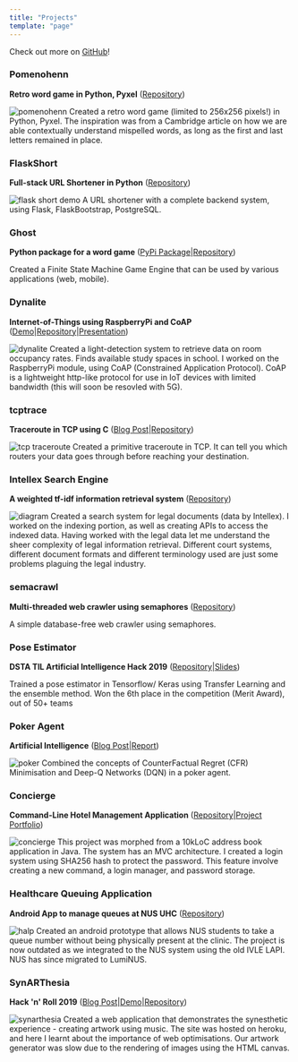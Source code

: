 ```yaml
---
title: "Projects"
template: "page"
---
```


Check out more on [GitHub](https://github.com/pikulet)!

### Pomenohenn ### 
**Retro word game in Python, Pyxel** ([Repository](https://github.com/pikulet/phenn-pyxel))

![pomenohenn](/media/phenn-pyxel.png)
Created a retro word game (limited to 256x256 pixels!) in Python, Pyxel. The inspiration was from a Cambridge article on how we are able contextually understand mispelled words, as long as the first and last letters remained in place.

### FlaskShort ### 
**Full-stack URL Shortener in Python** ([Repository](https://github.com/pikulet/flask-short))

![flask short demo](/media/flask-short-demo.png)
A URL shortener with a complete backend system, using Flask, FlaskBootstrap, PostgreSQL.

### Ghost ###
**Python package for a word game** ([PyPi Package](https://pypi.org/simple/ghost-word-game/)|[Repository](https://github.com/pikulet/ghost))

Created a Finite State Machine Game Engine that can be used by various applications (web, mobile).

### Dynalite ###
**Internet-of-Things using RaspberryPi and CoAP** ([Demo](https://evantay.com/projects/#dynalite)|[Repository](https://github.com/pikulet/dynalite)|[Presentation](/rpi.pdf))

![dynalite](/media/dynalite.png)
Created a light-detection system to retrieve data on room occupancy rates. Finds available study spaces in school. I worked on the RaspberryPi module, using CoAP (Constrained Application Protocol). CoAP is a lightweight http-like protocol for use in IoT devices with limited bandwidth (this will soon be resovled with 5G).


### tcptrace ###
**Traceroute in TCP using C** ([Blog Post](/posts/tcp-traceroute)|[Repository](https://github.com/pikulet/tcptrace))

![tcp traceroute](/media/tcp-traceroute.png)
Created a primitive traceroute in TCP. It can tell you which routers your data goes through before reaching your destination.

### Intellex Search Engine ###
**A weighted tf-idf information retrieval system** ([Repository](https://github.com/pikulet/intellex))

![diagram](/media/intellex.png)
Created a search system for legal documents (data by Intellex). I worked on the indexing portion, as well as creating APIs to access the indexed data. Having worked with the legal data let me understand the sheer complexity of legal information retrieval. Different court systems, different document formats and different terminology used are just some problems plaguing the legal industry.

### semacrawl ###
**Multi-threaded web crawler using semaphores** ([Repository](https://github.com/pikulet/semacrawl))

A simple database-free web crawler using semaphores.

### Pose Estimator ###
**DSTA TIL Artificial Intelligence Hack 2019** ([Repository](https://github.com/pikulet/til-ai-camp)|[Slides](/pose-estimator-slides.pdf))

Trained a pose estimator in Tensorflow/ Keras using Transfer Learning and the ensemble method. Won the 6th place in the competition (Merit Award), out of 50+ teams

### Poker Agent ###
**Artificial Intelligence** ([Blog Post](/posts/poker-agent)|[Report](/poker-report.pdf))

![poker](/media/poker-snapshot.png)
Combined the concepts of CounterFactual Regret (CFR) Minimisation and Deep-Q Networks (DQN) in a poker agent. 

### Concierge ###
**Command-Line Hotel Management Application** ([Repository](https://github.com/pikulet/concierge)|[Project Portfolio](/concierge-portfolio.pdf))

![concierge](/media/concierge.png)
This project was morphed from a 10kLoC address book application in Java. The system has an MVC architecture. I created a login system using SHA256 hash to protect the password. This feature involve creating a new command, a login manager, and password storage.

### Healthcare Queuing Application ###
**Android App to manage queues at NUS UHC** ([Repository](https://github.com/pikulet/orbital-halp))

![halp](/media/halp.png)
Created an android prototype that allows NUS students to take a queue number without being physically present at the clinic. The project is now outdated as we integrated to the NUS system using the old IVLE LAPI. NUS has since migrated to LumiNUS.

### SynARThesia ###
**Hack 'n' Roll 2019** ([Blog Post](/posts/synarthesia)|[Demo](https://synarthesia.herokuapp.com/synarthesia.html)|[Repository](https://github.com/pikulet/HacknRoll-SynARThesia))

![synarthesia](/media/synarthesia.jpg)
Created a web application that demonstrates the synesthetic experience - creating artwork using music. The site was hosted on heroku, and here I learnt about the importance of web optimisations. Our artwork generator was slow due to the rendering of images using the HTML canvas.
